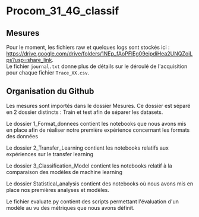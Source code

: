 # Procom_31_4G_classif

## Mesures #
Pour le moment, les fichiers raw et quelques logs sont stockés ici : https://drive.google.com/drive/folders/1NEp_fAoPFlEg09eipdiHea2UNQZoiLps?usp=share_link. <br/>
Le fichier `journal.txt` donne plus de détails sur le déroulé de l'acquisition pour chaque fichier `Trace_XX.csv`.

## Organisation du Github #

Les mesures sont importés dans le dossier Mesures. Ce dossier est séparé en 2 dossier distincts : Train et test afin de séparer les datasets.


Le dossier 1_Format_donnees contient les notebooks que nous avons mis en place afin de réaliser notre première expérience concernant les formats des données

Le dossier 2_Transfer_Learning contient les notebooks relatifs aux expériences sur le transfer learning

Le dossier 3_Classification_Model contient les notebooks relatif à la comparaison des modèles de machine learning

Le dossier Statistical_analysis contient des notebooks où nous avons mis en place nos premières analyses et modèles.

Le fichier evaluate.py contient des scripts permettant l'évaluation d'un modèle au vu des métriques que nous avons définit.
